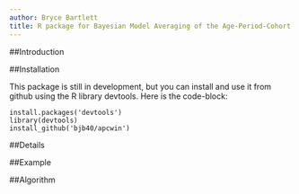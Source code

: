 ```yaml
---
author: Bryce Bartlett
title: R package for Bayesian Model Averaging of the Age-Period-Cohort identification problem.
---
```


##Introduction


##Installation

This package is still in development, but you can install and use it from github using the R library devtools. Here is the code-block:

```
install.packages('devtools')
library(devtools)
install_github('bjb40/apcwin')
```

##Details


##Example



##Algorithm



